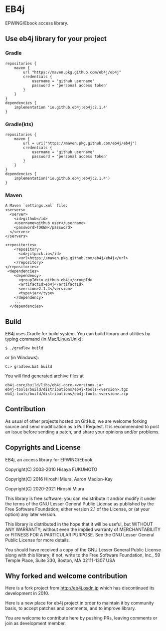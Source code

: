 # EB4j

EPWING/Ebook access library.

## Use eb4j library for your project

### Gradle

```
repositories {
    maven {
        url "https://maven.pkg.github.com/eb4j/eb4j"
        credentials {
            username = 'github username'
            password = 'personal access token'
        }
    }
}
dependencies {
    implementation 'io.github.eb4j:eb4j:2.1.4'
}
```

### Gradle(kts)

```
repositories {
    maven {
        url = uri("https://maven.pkg.github.com/eb4j/eb4j")
        credentials {
            username = 'github username'
            password = 'personal access token'
        }
    }
}
dependencies {
    implementation('io.github.eb4j:eb4j:2.1.4')
}
```

### Maven

```
A Maven `settings.xml` file:
<servers>
  <server>
    <id>github</id>
    <username>github user</username>
    <password>TOKEN</password>
  </server>
</servers>

<repositories>
    <repository>
      <id>jitpack.io</id>
      <url>https://maven.pkg.github.com/eb4j/eb4j</url>
    </repository>
</repositories>
 <dependencies>
    <dependency>
      <groupId>io.github.eb4j</groupId>
      <artifactId>eb4j</artifactId>
      <version>2.1.4</version>
      <type>jar</type>
    </dependency>
    ...
  </dependencies>
```


## Build

EB4j uses Gradle for build system. You can build library and utilities
by typing command (in Mac/Linux/Unix):

```
$ ./gradlew build
```

or (in Windows):

```
C:> gradlew.bat build
```

You will find generated archive files at

```
eb4j-core/build/libs/eb4j-core-<version>.jar
eb4j-tools/build/distributions/eb4j-tools-<version>.tgz
eb4j-tools/build/distributions/eb4j-tools-<version>.zip
```

## Contribution

As usual of other projects hosted on GitHub, we are welcome
forking source and send modification as a Pull Request.
It is recommended to post an issue before sending a patch,
and share your opinions and/or problems.

## Copyrights and License

EB4j, an access library for EPWING/Ebook.

Copyright(C) 2003-2010 Hisaya FUKUMOTO

Copyright(C) 2016 Hiroshi Miura, Aaron Madlon-Kay

Copyright(C) 2020-2021 Hiroshi Miura

This library is free software; you can redistribute it and/or modify it under
the terms of the GNU Lesser General Public License as published by the Free
Software Foundation; either version 2.1 of the License, or (at your option) any
later version.

This library is distributed in the hope that it will be useful, but WITHOUT ANY
WARRANTY; without even the implied warranty of MERCHANTABILITY or FITNESS FOR A
PARTICULAR PURPOSE. See the GNU Lesser General Public License for more details.

You should have received a copy of the GNU Lesser General Public License along
with this library; if not, write to the Free Software Foundation, Inc.,
59 Temple Place, Suite 330, Boston, MA 02111-1307 USA

## Why forked and welcome contribution

Here is a fork project from http://eb4j.osdn.jp which has discontinued
its development in 2010.

Here is a new place for eb4j project in order to maintain it by community
basis, to accept patches and comments, and to improve library.

You are welcome to contribute here by pushing PRs, leaving comments or
join as development member.
